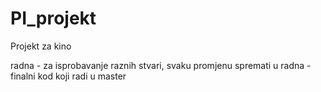 PI_projekt
==========

Projekt za kino

radna - za isprobavanje raznih stvari, svaku promjenu spremati u radna
      - finalni kod koji radi u master

